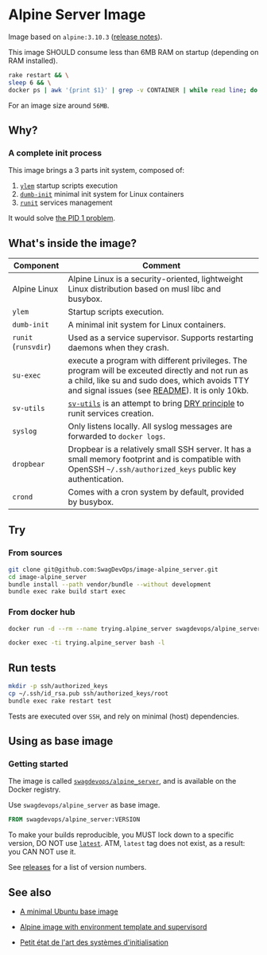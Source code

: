 # Alpine Server Image

Image based on ``alpine:3.10.3`` ([release notes][release:2019-10-21]).

This image SHOULD consume less than 6MB RAM on startup (depending on RAM installed).

```sh
rake restart && \
sleep 6 && \
docker ps | awk '{print $1}' | grep -v CONTAINER | while read line; do docker ps | grep $line | awk '{printf $NF" "}' && echo "scale=2; $(cat /sys/fs/cgroup/memory/docker/$line*/memory.usage_in_bytes)/1024/1024" | bc -l; done | sort | column -t
```

For an image size around ``56MB``.

<a name="why"></a>
## Why?

<a name="init_process"></a>
### A complete init process

This image brings a 3 parts init system, composed of:

1. [``ylem``][ylem] startup scripts execution
2. [``dumb-init``][dumb-init] minimal init system for Linux containers
3. [``runit``][runit] services management

It would solve [the PID 1 problem][blog.phusion.nl:docker-and-the-pid-1-zombie-reaping-problem].

<a name="whats_inside"></a>
## What's inside the image?

| Component        | Comment             |
| ---------------- | ------------------- |
| Alpine Linux     | Alpine Linux is a security-oriented, lightweight Linux distribution based on musl libc and busybox. |
| ``ylem``         | Startup scripts execution. |
| ``dumb-init``    | A minimal init system for Linux containers. |
| ``runit``  (``runsvdir``) | Used as a service supervisor. Supports restarting daemons when they crash. |
| ``su-exec``      | execute a program with different privileges. The program will be exceuted directly and not run as a child, like su and sudo does, which avoids TTY and signal issues (see [README][su-exec:README#parentchild-handling]). It is only 10kb. |
| ``sv-utils``     | [``sv-utils``][github.com:SwagDevOps/sv-utils] is an attempt to bring [DRY principle][dry-definition] to runit services creation. |
| ``syslog``       | Only listens locally. All syslog messages are forwarded to ``docker logs``. |
| ``dropbear``     | Dropbear is a relatively small SSH server. It has a small memory footprint and is compatible with OpenSSH ``~/.ssh/authorized_keys`` public key authentication. |
| ``crond``        | Comes with a cron system by default, provided by busybox. |

<a name="try"></a>
## Try

### From sources

```sh
git clone git@github.com:SwagDevOps/image-alpine_server.git
cd image-alpine_server
bundle install --path vendor/bundle --without development
bundle exec rake build start exec
```

### From docker hub

```sh
docker run -d --rm --name trying.alpine_server swagdevops/alpine_server:VERSION

```

```sh
docker exec -ti trying.alpine_server bash -l
```

<a name="tests"></a>
## Run tests

```sh
mkdir -p ssh/authorized_keys
cp ~/.ssh/id_rsa.pub ssh/authorized_keys/root
bundle exec rake restart test
```

Tests are executed over ``SSH``, and rely on minimal (host) dependencies.

<a name="using"></a>
## Using as base image

<a name="getting_started"></a>
### Getting started

The image is called [``swagdevops/alpine_server``][docker_hub.com:swagdevops/alpine_server],
and is available on the Docker registry.

Use ``swagdevops/alpine_server`` as base image.

```dockerfile
FROM swagdevops/alpine_server:VERSION
```

To make your builds reproducible, you MUST lock down
to a specific version, DO NOT use [`latest`][vsupalov.com:wrong-with-latest].
ATM, `latest` tag does not exist, as a result: you CAN NOT use it.

See [releases][github.com:swagdevops/alpine/server/releases]
for a list of version numbers.

<a name="see_also"></a>
## See also

* [A minimal Ubuntu base image][phusion/baseimage-docker]
* [Alpine image with environment template and supervisord][qenv/alpine-base]

* [Petit état de l'art des systèmes d'initialisation][linuxfr:petit-etat-de-l-art]

<!-- hyperlinks references -->

[release:2019-10-21]: https://alpinelinux.org/posts/Alpine-3.10.3-released.html
[release:2019-08-20]: https://alpinelinux.org/posts/Alpine-3.10.2-released.html
[release:2019-05-09]: https://alpinelinux.org/posts/Alpine-3.9.4-released.html
[release:2019-01-29]: https://alpinelinux.org/posts/Alpine-3.9.0-released.html
[release:2018-06-26]: https://alpinelinux.org/posts/Alpine-3.8.0-released.html
[dumb-init]: https://github.com/Yelp/dumb-init
[ylem]: https://github.com/SwagDevOps/ylem
[runit]: http://smarden.org/runit/
[github.com:SwagDevOps/sv-utils]: https://github.com/SwagDevOps/sv-utils
[su-exec:README#parentchild-handling]: https://github.com/ncopa/su-exec/blob/master/README.md#tty--parentchild-handling
[blog.phusion.nl:docker-and-the-pid-1-zombie-reaping-problem]: https://blog.phusion.nl/2015/01/20/docker-and-the-pid-1-zombie-reaping-problem/
[phusion/baseimage-docker]: https://github.com/phusion/baseimage-docker
[qenv/alpine-base]: https://github.com/qenv/alpine-base
[linuxfr:petit-etat-de-l-art]: https://linuxfr.org/news/petit-etat-de-l-art-des-systemes-d-initialisation-1
[docker_hub.com:swagdevops/alpine_server]: https://hub.docker.com/r/swagdevops/alpine_server
[github.com:swagdevops/alpine/server/releases]: https://github.com/SwagDevOps/image-alpine_server/releases
[vsupalov.com:wrong-with-latest]: https://vsupalov.com/docker-latest-tag/
[dry-definition]: https://en.wikipedia.org/wiki/Don%27t_repeat_yourself
